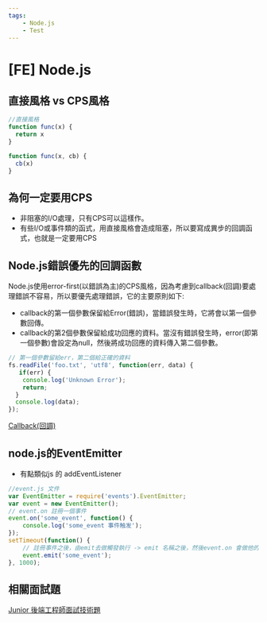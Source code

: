 ```yaml
---
tags: 
    - Node.js
    - Test
---
```

# [FE] Node.js

## 直接風格 vs CPS風格
```javascript
//直接風格
function func(x) {
  return x
}
```

```javascript
function func(x, cb) {
  cb(x)
}
```
## 為何一定要用CPS
* 非阻塞的I/O處理，只有CPS可以這樣作。
* 有些I/O或事件類的函式，用直接風格會造成阻塞，所以要寫成異步的回調函式，也就是一定要用CPS

## Node.js錯誤優先的回調函數
Node.js使用error-first(以錯誤為主)的CPS風格，因為考慮到callback(回調)要處理錯誤不容易，所以要優先處理錯誤，它的主要原則如下:

* callback的第一個參數保留給Error(錯誤)，當錯誤發生時，它將會以第一個參數回傳。
* callback的第2個參數保留給成功回應的資料。當沒有錯誤發生時，error(即第一個參數)會設定為null，然後將成功回應的資料傳入第二個參數。

```javascript
// 第一個參數留給err，第二個給正確的資料
fs.readFile('foo.txt', 'utf8', function(err, data) {
   if(err) {
    console.log('Unknown Error');
    return;
  }
  console.log(data);
});
```

[Callback(回調)](https://eyesofkids.gitbooks.io/javascript-start-from-es6/content/part4/callback.html)

## node.js的EventEmitter
* 有點類似js 的 addEventListener

```javascript
//event.js 文件
var EventEmitter = require('events').EventEmitter; 
var event = new EventEmitter(); 
// event.on 註冊一個事件
event.on('some_event', function() { 
    console.log('some_event 事件触发'); 
}); 
setTimeout(function() { 
    // 註冊事件之後，由emit去做觸發執行 -> emit 名稱之後，然後event.on 會做他的callback
    event.emit('some_event'); 
}, 1000); 
```


## 相關面試題
[Junior 後端工程師面試技術題](https://medium.com/johnny%E7%9A%84%E8%BD%89%E8%81%B7%E5%B7%A5%E7%A8%8B%E5%B8%AB%E7%AD%86%E8%A8%98/junior-%E5%BE%8C%E7%AB%AF%E5%B7%A5%E7%A8%8B%E5%B8%AB%E9%9D%A2%E8%A9%A6%E6%8A%80%E8%A1%93%E9%A1%8C-ef39b902eda8)


